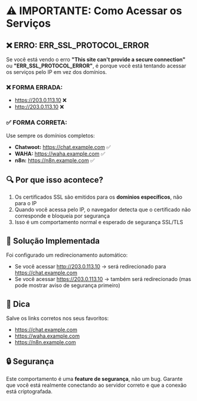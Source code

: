 # ⚠️ IMPORTANTE: Como Acessar os Serviços

## ❌ ERRO: ERR_SSL_PROTOCOL_ERROR

Se você está vendo o erro **"This site can't provide a secure connection"** ou **"ERR_SSL_PROTOCOL_ERROR"**, é porque você está tentando acessar os serviços pelo IP em vez dos domínios.

### ❌ FORMA ERRADA:
- https://203.0.113.10 ❌
- http://203.0.113.10 ❌

### ✅ FORMA CORRETA:

Use sempre os domínios completos:

- **Chatwoot:** https://chat.example.com ✅
- **WAHA:** https://waha.example.com ✅
- **n8n:** https://n8n.example.com ✅

## 🔍 Por que isso acontece?

1. Os certificados SSL são emitidos para os **domínios específicos**, não para o IP
2. Quando você acessa pelo IP, o navegador detecta que o certificado não corresponde e bloqueia por segurança
3. Isso é um comportamento normal e esperado de segurança SSL/TLS

## 🚀 Solução Implementada

Foi configurado um redirecionamento automático:
- Se você acessar http://203.0.113.10 → será redirecionado para https://chat.example.com
- Se você acessar https://203.0.113.10 → também será redirecionado (mas pode mostrar aviso de segurança primeiro)

## 📝 Dica

Salve os links corretos nos seus favoritos:
- https://chat.example.com
- https://waha.example.com
- https://n8n.example.com

## 🔒 Segurança

Este comportamento é uma **feature de segurança**, não um bug. Garante que você está realmente conectando ao servidor correto e que a conexão está criptografada. 